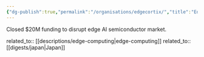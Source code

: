 ```yaml
---
{"dg-publish":true,"permalink":"/organisations/edgecortix/","title":"EdgeCortix"}
---
```



Closed $20M funding to disrupt edge AI semiconductor market.

related_to:: [[descriptions/edge-computing\|edge-computing]]
related_to:: [[digests/japan\|Japan]]
